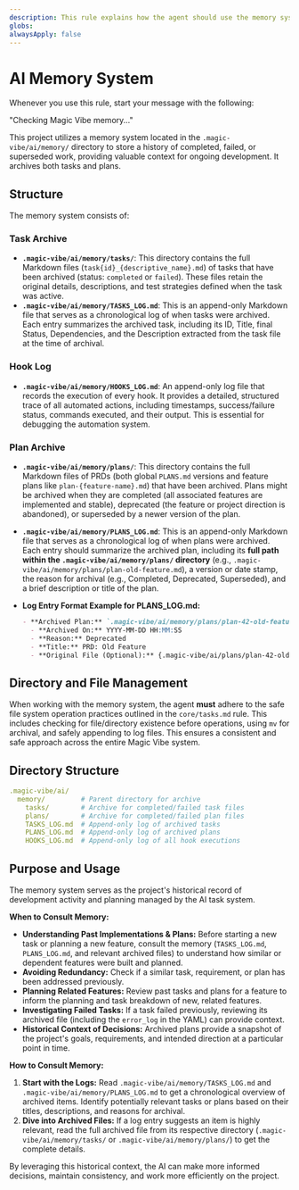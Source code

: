 ```yaml
---
description: This rule explains how the agent should use the memory system to find context of the project.
globs:
alwaysApply: false
---
```


# AI Memory System

Whenever you use this rule, start your message with the following:

"Checking Magic Vibe memory..."

This project utilizes a memory system located in the `.magic-vibe/ai/memory/` directory to store a history of completed, failed, or superseded work, providing valuable context for ongoing development.
It archives both tasks and plans.

## Structure

The memory system consists of:

### Task Archive

- **`.magic-vibe/ai/memory/tasks/`**: This directory contains the full Markdown files (`task{id}_{descriptive_name}.md`) of tasks that have been archived (status: `completed` or `failed`). These files retain the original details, descriptions, and test strategies defined when the task was active.
- **`.magic-vibe/ai/memory/TASKS_LOG.md`**: This is an append-only Markdown file that serves as a chronological log of when tasks were archived. Each entry summarizes the archived task, including its ID, Title, final Status, Dependencies, and the Description extracted from the task file at the time of archival.

### Hook Log

- **`.magic-vibe/ai/memory/HOOKS_LOG.md`**: An append-only log file that records the execution of every hook. It provides a detailed, structured trace of all automated actions, including timestamps, success/failure status, commands executed, and their output. This is essential for debugging the automation system.

### Plan Archive

- **`.magic-vibe/ai/memory/plans/`**: This directory contains the full Markdown files of PRDs (both global `PLANS.md` versions and feature plans like `plan-{feature-name}.md`) that have been archived. Plans might be archived when they are completed (all associated features are implemented and stable), deprecated (the feature or project direction is abandoned), or superseded by a newer version of the plan.
- **`.magic-vibe/ai/memory/PLANS_LOG.md`**: This is an append-only Markdown file that serves as a chronological log of when plans were archived. Each entry should summarize the archived plan, including its **full path within the `.magic-vibe/ai/memory/plans/` directory** (e.g., `.magic-vibe/ai/memory/plans/plan-old-feature.md`), a version or date stamp, the reason for archival (e.g., Completed, Deprecated, Superseded), and a brief description or title of the plan.
- **Log Entry Format Example for PLANS_LOG.md:**

  ```markdown
  - **Archived Plan:** `.magic-vibe/ai/memory/plans/plan-42-old-feature.md`
    - **Archived On:** YYYY-MM-DD HH:MM:SS
    - **Reason:** Deprecated
    - **Title:** PRD: Old Feature
    - **Original File (Optional):** {.magic-vibe/ai/plans/plan-42-old-feature.md}
  ```

## Directory and File Management

When working with the memory system, the agent **must** adhere to the safe file system operation practices outlined in the `core/tasks.md` rule. This includes checking for file/directory existence before operations, using `mv` for archival, and safely appending to log files. This ensures a consistent and safe approach across the entire Magic Vibe system.

## Directory Structure

```yaml
.magic-vibe/ai/
  memory/         # Parent directory for archive
    tasks/        # Archive for completed/failed task files
    plans/        # Archive for completed/failed plan files
    TASKS_LOG.md  # Append-only log of archived tasks
    PLANS_LOG.md  # Append-only log of archived plans
    HOOKS_LOG.md  # Append-only log of all hook executions
```

## Purpose and Usage

The memory system serves as the project's historical record of development activity and planning managed by the AI task system.

**When to Consult Memory:**

- **Understanding Past Implementations & Plans:** Before starting a new task or planning a new feature, consult the memory (`TASKS_LOG.md`, `PLANS_LOG.md`, and relevant archived files) to understand how similar or dependent features were built and planned.
- **Avoiding Redundancy:** Check if a similar task, requirement, or plan has been addressed previously.
- **Planning Related Features:** Review past tasks and plans for a feature to inform the planning and task breakdown of new, related features.
- **Investigating Failed Tasks:** If a task failed previously, reviewing its archived file (including the `error_log` in the YAML) can provide context.
- **Historical Context of Decisions:** Archived plans provide a snapshot of the project's goals, requirements, and intended direction at a particular point in time.

**How to Consult Memory:**

1. **Start with the Logs:** Read `.magic-vibe/ai/memory/TASKS_LOG.md` and `.magic-vibe/ai/memory/PLANS_LOG.md` to get a chronological overview of archived items. Identify potentially relevant tasks or plans based on their titles, descriptions, and reasons for archival.
2. **Dive into Archived Files:** If a log entry suggests an item is highly relevant, read the full archived file from its respective directory (`.magic-vibe/ai/memory/tasks/` or `.magic-vibe/ai/memory/plans/`) to get the complete details.

By leveraging this historical context, the AI can make more informed decisions, maintain consistency, and work more efficiently on the project.
